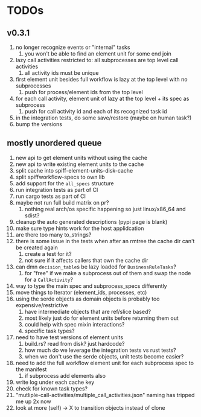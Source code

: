 # TODOs

## v0.3.1

1. no longer recognize events or "internal" tasks
   1. you won't be able to find an element unit for some end join
1. lazy call activities restricted to: all subprocesses are top level call activities
   1. all activity ids must be unique
1. first element unit besides full workflow is lazy at the top level with no subprocesses
   1. push for process/element ids from the top level
1. for each call activity, element unit of lazy at the top level + its spec as subprocess
   1. push for call activity id and each of its recognized task id
1. in the integration tests, do some save/restore (maybe on human task?)
1. bump the versions

## mostly unordered queue

1. new api to get element units without using the cache
1. new api to write existing element units to the cache
1. split cache into spiff-element-units-disk-cache
1. split spiffworkflow-specs to own lib
1. add support for the `all_specs` structure
1. run integration tests as part of CI
1. run cargo tests as part of CI
1. maybe not run full build matrix on pr?
   1. nothing real arch/os specific happening so just linux/x86_64 and sdist?
1. cleanup the auto generated descriptions (pypi page is blank)
1. make sure type hints work for the host applidcation
1. are there too many to_strings?
1. there is some issue in the tests when after an rmtree the cache dir can't be created again
   1. create a test for it?
   1. not sure if it affects callers that own the cache dir
1. can dmn `decision_table`s be lazy loaded for `BusinessRuleTasks`?
   1. for "free" if we make a subprocess out of them and swap the node for a `CallActivity`?
1. way to type the main spec and subprocess_specs differently
1. move things to Iterator (element_ids, processes, etc)
1. using the serde objects as domain objects is probably too expensive/restrictive
   1. have intermediate objects that are ref/slice based?
   1. most likely just do for element units before returning them out
   1. could help with spec mixin interactions?
   1. specific task types?
1. need to have test versions of element units
   1. build.rs? read from disk? just hardcode?
   1. how much do we leverage the integration tests vs rust tests?
   1. when we don't use the serde objects, unit tests become easier?
1. need to add the full workflow element unit for each subprocess spec to the manifest
   1. if subprocess add elements also
1. write log under each cache key
1. check for known task types?
1. "mutliple-call-activities/multiple_call_activities.json" naming has tripped me up 2x now
1. look at more (self) -> X to transition objects instead of clone
